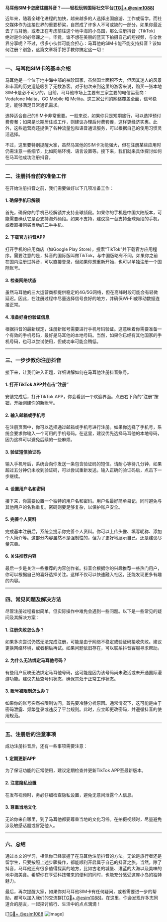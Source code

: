 **马耳他SIM卡怎麽註冊抖音？——轻松玩转国际社交平台[[TG💪+ @esim1088](https://t.me/s/esim1088)]**

近年来，随着全球化进程的加快，越来越多的人选择出国旅游、工作或留学。而社交媒体作为连接世界的重要桥梁，自然成了许多人不可或缺的一部分。如果你最近去了马耳他，或者正在考虑前往这个地中海的小岛国，那么注册抖音（TikTok）绝对是你的必修课之一。毕竟，谁不想在美丽的蓝天下拍摄自己的短视频，与全世界分享呢？不过，很多小伙伴可能会担心：马耳他的SIM卡能不能支持抖音？该如何注册？别急，这篇文章将手把手教你搞定这一切！

---

### **一、马耳他SIM卡的基本介绍**

马耳他是一个位于地中海中部的袖珍国家，虽然国土面积不大，但因其迷人的风景和丰富的历史遗迹吸引了无数游客。对于初次来到这里的游客来说，购买一张本地SIM卡是必不可少的。目前，马耳他市场上主要有三家主要的电信运营商：Vodafone Malta、GO Mobile 和 Melita。这三家公司的网络覆盖全面，信号稳定，能够满足日常通讯需求。

选择适合自己的SIM卡非常重要。一般来说，如果你只是短期旅行，可以选择预付费套餐；如果是长期居住或工作，则建议办理后付费套餐，这样更经济实惠。此外，这些运营商还提供了各种流量包和语音通话服务，可以根据自己的使用习惯灵活选择。

不过，这里要特别提醒大家，虽然马耳他的SIM卡功能强大，但在注册某些应用时仍需注意一些细节，比如网络环境、语言设置等。接下来，我们就来具体探讨如何在马耳他成功注册抖音。

---

### **二、注册抖音前的准备工作**

在开始注册抖音之前，我们需要做好以下几项准备工作：

#### **1. 确保手机已解锁**
首先，确保你的手机已经解锁并支持全球频段。如果你的手机是中国大陆版本，可能需要确认它是否支持海外频段。如果不支持，建议换一台支持全球频段的手机，或者直接购买当地的二手手机。

#### **2. 下载官方抖音APP**
打开手机的应用商店（如Google Play Store），搜索“TikTok”并下载官方应用程序。需要注意的是，抖音的国际版叫做TikTok，与中国版略有不同。如果你之前在国内注册过抖音，可以直接登录，但如果你想重新开始，也可以单独注册一个国际账号。

#### **3. 检查网络状态**
虽然马耳他的三大运营商都提供稳定的4G/5G网络，但在高峰时段可能会有轻微延迟。因此，在注册过程中尽量选择信号良好的地方，并确保Wi-Fi或移动数据连接正常。

#### **4. 准备好身份验证信息**
根据抖音的最新规定，注册新账号需要进行手机号码验证。这意味着你需要准备一个有效的手机号码，最好是马耳他的本地号码。当然，如果你已经有其他国家的手机号码，也可以尝试使用，但成功率可能会稍低。

---

### **三、一步步教你注册抖音**

接下来，让我们进入正题，详细讲解如何在马耳他注册抖音账号。

#### **1. 打开TikTok APP并点击“注册”**
安装完成后，打开TikTok APP，你会看到一个欢迎界面。点击右下角的“注册”按钮，开始创建你的新账号。

#### **2. 输入邮箱或手机号**
在注册页面中，你可以选择通过邮箱或手机号进行注册。如果你选择了手机号，系统会要求你输入一个可用的手机号码。在这里，建议优先选择马耳他的本地号码，因为这样可以避免后续的一些麻烦。

#### **3. 验证短信验证码**
输入手机号后，系统会向你发送一条包含验证码的短信。请耐心等待几分钟，如果超过五分钟仍未收到验证码，可以尝试重新发送。输入正确的验证码后，点击下一步继续。

#### **4. 设置用户名和密码**
接下来，你需要设置一个独特的用户名和密码。用户名最好简单易记，同时避免与其他用户的名称重复。密码则要足够复杂，以保护账户安全。

#### **5. 完善个人资料**
完成基本注册后，系统会提示你完善个人资料。你可以上传头像、填写昵称、添加个人简介等。这部分内容虽然不是强制性的，但为了更好地展示自己，还是建议尽量完善。

#### **6. 关注推荐内容**
最后一步是关注一些推荐的内容创作者。抖音会根据你的兴趣推荐一些热门用户，你可以根据自己的喜好选择关注。这样不仅可以快速融入社区，还能发现更多有趣的内容。

---

### **四、常见问题及解决方法**

尽管注册过程看似简单，但实际操作中难免会遇到一些问题。以下是一些常见的疑问及其解决方案：

#### **1. 注册失败怎么办？**
如果多次尝试仍然无法完成注册，可能是由于网络不稳定或验证码接收失败。建议更换网络环境，或者稍后再试。如果问题依旧存在，可以联系抖音客服寻求帮助。

#### **2. 为什么无法绑定马耳他号码？**
有些用户反映无法绑定马耳他号码，这可能是因为该号码尚未激活或未开通国际漫游功能。建议先检查号码状态，确保其处于正常工作状态。

#### **3. 账号被限制怎么办？**
如果你的账号突然被限制访问，首先要冷静分析原因。通常情况下，这可能是由于密码泄露、频繁登录或违反了平台规则。此时，应立即更改密码，并遵循抖音的使用规范。

---

### **五、注册后的注意事项**

成功注册抖音后，还有一些事项需要注意：

#### **1. 定期更新APP**
为了保证功能的正常使用，建议定期检查并更新TikTok APP至最新版本。

#### **2. 注意隐私设置**
在发布视频时，务必仔细检查隐私设置，避免无意间泄露个人信息。

#### **3. 尊重当地文化**
无论你来自哪里，到了马耳他都要尊重当地的文化习俗。在拍摄视频时，尽量避免涉及敏感话题或冒犯他人。

---

### **六、总结**

通过本文的学习，相信你已经掌握了在马耳他注册抖音的方法。无论是旅行者还是留学生，只要按照上述步骤操作，都能顺利开启属于自己的抖音之旅。当然，除了抖音，马耳他还有很多值得探索的地方，比如古老的城堡、湛蓝的大海以及美味的地中海美食。希望你在享受科技带来的便利的同时，也能充分感受这座小岛的独特魅力。

最后，再次提醒大家，如果你对马耳他SIM卡有任何疑问，或者需要进一步的帮助，都可以加入我们的交流群[[TG💪+ @esim1088](https://t.me/s/esim1088)]。在这里，你会发现许多志同道合的朋友，一起探讨旅行、生活中的点点滴滴！

[[TG💪+ @esim1088](https://t.me/s/esim1088) ![Image](https://i.postimg.cc/4NQfJmqS/Snipaste-2025-05-13-00-14-12.png)]